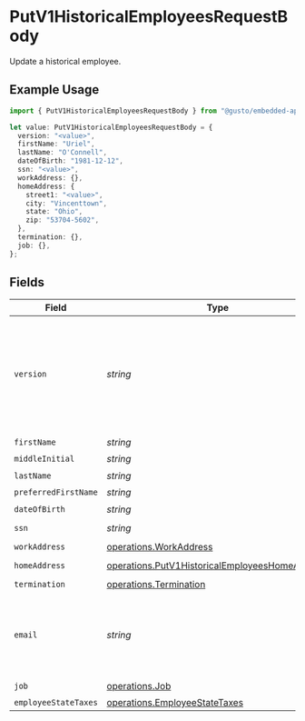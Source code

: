 # PutV1HistoricalEmployeesRequestBody

Update a historical employee.

## Example Usage

```typescript
import { PutV1HistoricalEmployeesRequestBody } from "@gusto/embedded-api/models/operations";

let value: PutV1HistoricalEmployeesRequestBody = {
  version: "<value>",
  firstName: "Uriel",
  lastName: "O'Connell",
  dateOfBirth: "1981-12-12",
  ssn: "<value>",
  workAddress: {},
  homeAddress: {
    street1: "<value>",
    city: "Vincenttown",
    state: "Ohio",
    zip: "53704-5602",
  },
  termination: {},
  job: {},
};
```

## Fields

| Field                                                                                                                                                             | Type                                                                                                                                                              | Required                                                                                                                                                          | Description                                                                                                                                                       |
| ----------------------------------------------------------------------------------------------------------------------------------------------------------------- | ----------------------------------------------------------------------------------------------------------------------------------------------------------------- | ----------------------------------------------------------------------------------------------------------------------------------------------------------------- | ----------------------------------------------------------------------------------------------------------------------------------------------------------------- |
| `version`                                                                                                                                                         | *string*                                                                                                                                                          | :heavy_check_mark:                                                                                                                                                | The current version of the object. See the [versioning guide](https://docs.gusto.com/embedded-payroll/docs/idempotency) for information on how to use this field. |
| `firstName`                                                                                                                                                       | *string*                                                                                                                                                          | :heavy_check_mark:                                                                                                                                                | N/A                                                                                                                                                               |
| `middleInitial`                                                                                                                                                   | *string*                                                                                                                                                          | :heavy_minus_sign:                                                                                                                                                | N/A                                                                                                                                                               |
| `lastName`                                                                                                                                                        | *string*                                                                                                                                                          | :heavy_check_mark:                                                                                                                                                | N/A                                                                                                                                                               |
| `preferredFirstName`                                                                                                                                              | *string*                                                                                                                                                          | :heavy_minus_sign:                                                                                                                                                | N/A                                                                                                                                                               |
| `dateOfBirth`                                                                                                                                                     | *string*                                                                                                                                                          | :heavy_check_mark:                                                                                                                                                | N/A                                                                                                                                                               |
| `ssn`                                                                                                                                                             | *string*                                                                                                                                                          | :heavy_check_mark:                                                                                                                                                | N/A                                                                                                                                                               |
| `workAddress`                                                                                                                                                     | [operations.WorkAddress](../../models/operations/workaddress.md)                                                                                                  | :heavy_check_mark:                                                                                                                                                | N/A                                                                                                                                                               |
| `homeAddress`                                                                                                                                                     | [operations.PutV1HistoricalEmployeesHomeAddress](../../models/operations/putv1historicalemployeeshomeaddress.md)                                                  | :heavy_check_mark:                                                                                                                                                | N/A                                                                                                                                                               |
| `termination`                                                                                                                                                     | [operations.Termination](../../models/operations/termination.md)                                                                                                  | :heavy_check_mark:                                                                                                                                                | N/A                                                                                                                                                               |
| `email`                                                                                                                                                           | *string*                                                                                                                                                          | :heavy_minus_sign:                                                                                                                                                | Optional. If provided, the email address will be saved to the employee.                                                                                           |
| `job`                                                                                                                                                             | [operations.Job](../../models/operations/job.md)                                                                                                                  | :heavy_check_mark:                                                                                                                                                | N/A                                                                                                                                                               |
| `employeeStateTaxes`                                                                                                                                              | [operations.EmployeeStateTaxes](../../models/operations/employeestatetaxes.md)                                                                                    | :heavy_minus_sign:                                                                                                                                                | N/A                                                                                                                                                               |